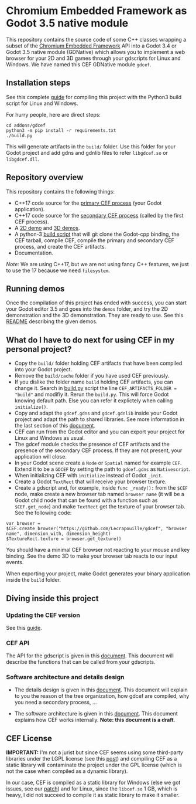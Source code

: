 # Chromium Embedded Framework as Godot 3.5 native module

This repository contains the source code of some C++ classes wrapping a subset
of the [Chromium Embedded Framework](https://bitbucket.org/chromiumembedded/cef/wiki/Home)
API into a Godot 3.4 or Godot 3.5 native module (GDNative) which allows you to
implement a web browser for your 2D and 3D games through your gdscripts for
Linux and Windows. We have named this CEF GDNative module `gdcef`.

## Installation steps

See this complete [guide](doc/installation.md) for compiling this
project with the Python3 build script for Linux and Windows.

For hurry people, here are direct steps:

```
cd addons/gdcef
python3 -m pip install -r requirements.txt
./build.py
```

This will generate artifacts in the `build/` folder. Use this folder for your Godot
project and add gdns and gdnlib files to refer `libgdcef.so` or `libgdcef.dll`.

## Repository overview

This repository contains the following things:
- C++17 code source for the [primary CEF process](gdcef/) (your
  Godot application).
- C++17 code source for the [secondary CEF process](subprocess/)
  (called by the first CEF process).
- A [2D demo](demos/2D/) and [3D demos](demos/3D/).
- A python-3 [build script](build.py) that will git clone the
  Godot-cpp binding, the CEF tarball, compile CEF, compile the primary and
  secondary CEF process, and create the CEF artifacts.
- Documentation.

*Note:* We are using C++17, but we are not using fancy C++ features, we just to
use the 17 because we need `filesystem`.

## Running demos

Once the compilation of this project has ended with success, you
can start your Godot editor 3.5 and goes into the `demos` folder, and try the
2D demonstration and the 3D demonstration. They are ready to use. See this
[README](demos/README.md) describing the given demos.

## What do I have to do next for using CEF in my personal project?

- Copy the `build/` folder holding CEF artifacts that have been compiled into
  your Godot project.
- Remove the `build/cache` folder if you have used CEF previously.
- If you dislike the folder name `build` holding CEF artifacts, you can change it.
  Search in [build.py](../build.py) script the line `CEF_ARTIFACTS_FOLDER = "build"`
  and modifiy it. Rerun the `build.py`. This will force Godot knowing default path.
  Else you can refer it explictely when calling `initialize()`.
- Copy and adapt the `gdcef.gdns` and `gdcef.gdnlib` inside your Godot
  project and adapt the path to shared libraries. See more information in the last
  section of this [document](doc/detailsdesign.md).
- CEF can run from the Godot editor and you can export your project for Linux
  and Windows as usual.
- The gdcef module checks the presence of CEF artifacts and the presence of the
  secondary CEF process.  If they are not present, your application will close.
- In your Godot scene create a `Node` or `Spatial` named for example
  `CEF`. Extend it to be a `GDCEF` by setting the path to `gdcef.gdns` as
  `Nativescript`.
- When initializing CEF with `initialize` instead of Godot `_init`.
- Create a Godot `TextRect` that will receive your browser texture.
- Create a gdscript and, for example, inside `func _ready():` from the `$CEF`
  node, make create a new browser tab named `browser name` (it will be a Godot
  child node that can be found with a function such as `$CEF.get_node`) and make
  `TextRect` get the texture of your browser tab. See the following code:

```
var browser = $CEF.create_browser("https://github.com/Lecrapouille/gdcef", "browser name", dimension_with, dimension_height)
$TextureRect.texture = browser.get_texture()
```

You should have a minimal CEF browser not reacting to your mouse and key
binding. See the demo 3D to make your browser tab reacts to our input events.

When exporting your project, make Godot generates your binary application inside
the `build` folder.

## Diving inside this project

### Updating the CEF version

See this [guide](https://github.com/Lecrapouille/gdcef/blob/master/addons/gdcef/doc/installation.md#update-the-cef-version).

### CEF API

The API for the gdscript is given in this
[document](doc/API.md). This document will describe the functions
that can be called from your gdscripts.

### Software architecture and details design

- The details design is given in this
  [document](doc/detailsdesign.md). This document will explain to you
  the reason of the tree organization, how gdcef are compiled, why you need a
  secondary process, ...

- The software architecture is given in this
  [document](doc/architecture.md). This document explains how CEF
  works internally. **Note: this document is a draft**.

## CEF License

**IMPORTANT:** I'm not a jurist but since CEF seems using some third-party
libraries under the LGPL license (see this
[post](https://www.magpcss.org/ceforum/viewtopic.php?f=6&t=11182)) and compiling
CEF as a static library will contaminate the project under the GPL license
(which is not the case when compiled as a dynamic library).

In our case, CEF is compiled as a static library for Windows (else we got issues,
see our [patch](../patches/CEF/win/)) and for Linux, since the
`libcef.so` 1 GB, which is heavy, I did not succeed to compile it as static
library to make it smaller.
